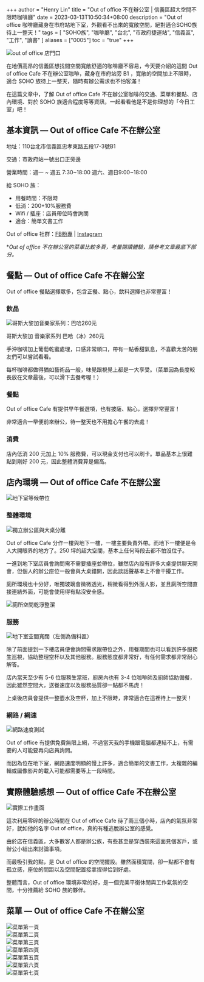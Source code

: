 +++
author = "Henry Lin"
title = "Out of office 不在辦公室 | 信義區超大空間不限時咖啡廳"
date = 2023-03-13T10:50:34+08:00
description = "Out of office 咖啡廳藏身在市府站地下室，外觀看不出來的寬敞空間，絕對適合SOHO族待上一整天！"
tags = [
    "SOHO族",
    "咖啡廳",
    "台北",
    "市政府捷運站",
    "信義區",
    "工作",
    "讀書"
]
aliases = ["0005"]
toc = "true"
+++

<img src="1.jpg" alt="out of office 店門口" lazyload />

在地價高昂的信義區想找間空間寬敞舒適的咖啡廳不容易，今天要介紹的這間 Out of office Cafe 不在辦公室咖啡，藏身在市府站旁 B1 ，寬敞的空間加上不限時，適合 SOHO 族待上一整天，隨時有辦公需求也不怕客滿！

在這篇文章中，了解 Out of office Cafe 不在辦公室咖啡的交通、菜單和餐點、店內環境、對於 SOHO 族適合程度等等資訊，一起看看他是不是你理想的「今日工室」吧！

## 基本資訊 — Out of office Cafe 不在辦公室

<!-- <img src="2.jpg" alt="out of office 招牌" lazyload /> -->

地址：110台北市信義區忠孝東路五段17-3號B1

交通：市政府站一號出口正旁邊

營業時間：週一 ~ 週五 7:30~18:00  週六、週日9:00~18:00

給 SOHO 族：
- 用餐時間：不限時
- 低消：200+10%服務費
- Wifi / 插座：店員帶位時會詢問
- 適合：簡單文書工作

Out of office 社群：[FB粉專](https://www.facebook.com/outofofficecafehome/?locale=zh_TW) | [Instagram](https://www.instagram.com/outofofficecafehome/)

**Out of office 不在辦公室的菜單比較多頁，考量閱讀體驗，請參考文章最底下部分。*

## 餐點 — Out of office Cafe 不在辦公室

Out of office 餐點選擇眾多，包含正餐、點心，飲料選擇也非常豐富！

### 飲品

<img src="3.jpg" alt="哥斯大黎加音樂家系列：巴哈260元
" lazyload />

哥斯大黎加 音樂家系列 巴哈（冰）260元

手沖咖啡加上葡萄乾蜜處理，口感非常順口，帶有一點香甜氣息，不喜歡太苦的朋友們可以嘗試看看。

每杯咖啡都做得猶如藝術品一般，味覺跟視覺上都是一大享受。（菜單因為長度較長放在文章最後，可以滑下去餐考喔！）

### 餐點

Out of office Cafe 有提供早午餐選項，也有披薩、點心，選擇非常豐富！

非常適合一早便前來辦公，待一整天也不用擔心午餐的去處！

### 消費

店內低消 200 元加上 10% 服務費，可以現金支付也可以刷卡。單品基本上很難點到剛好 200 元，因此整體消費算是偏高。

## 店內環境 — Out of office Cafe 不在辦公室

<img src="4.jpg" alt="地下室等候帶位" lazyload />

### 整體環境

<img src="5.jpg" alt="獨立辦公區與大桌分離" lazyload />

Out of office Cafe 分作一樓與地下一樓，一樓主要負責外帶。而地下一樓便是令人大開眼界的地方了。250 坪的超大空間，基本上任何時段去都不怕沒位子。

一進到地下室店員會詢問需不需要插座並帶位，雖然店內設有許多大桌提供聊天開會，但個人的辦公座位一般會與大桌錯開，因此談話聲基本上不會干擾工作。

廁所環境也十分好，唯獨玻璃會微微透光，稍微看得到外面人影，並且廁所空間直接連結外面，可能會使用得有點沒安全感。

<img src="6.jpg" alt="廁所空間乾淨整潔" lazyload />

### 服務

<img src="7.jpg" alt="地下室空間寬闊（左側為備料區）" lazyload />

除了前面提到一下樓店員便會詢問需求跟帶位之外，用餐期間也可以看到許多服務生巡視，協助整理空杯以及其他服務。服務態度都非常好，有任何需求都非常耐心解答。

店內當天至少有 5-6 位服務生當班，廚房內也有 3-4 位咖啡師及廚師協助備餐，因此雖然空間大，送餐速度以及服務品質卻一點都不馬虎！

上桌後店員會提供一整壺水及空杯，加上不限時，非常適合在這裡待上一整天！

### 網路 / 網速

<img src="8.png" alt="網路速度測試" lazyload />

Out of office 有提供免費無限上網，不過當天我的手機跟電腦都連結不上，有需要的人可能要再向店員詢問。

而因為位在地下室，網路速度明顯的慢上許多，適合簡單的文書工作，太複雜的編輯或圖像影片的載入可能都需要等上一段時間。

## 實際體驗感想 — Out of office Cafe 不在辦公室

<img src="9.jpg" alt="實際工作畫面" lazyload />

這次利用零碎的辦公時間在 Out of office Cafe 待了兩三個小時，店內的氣氛非常好，就如他的名字 Out of office，真的有種逃脫辦公室的感覺。

由於店在信義區，大多數客人都是辦公族，有些甚至是穿西裝來這面見個客戶，或辦公小組出來討論事項。

而最吸引我的點，是 Out of office 的空間擺設。雖然面積寬闊，卻一點都不會有孤立感，座位的間距以及空間配置接拿捏得恰到好處。

整體而言，Out of office 環境非常的好，是一個完美平衡休閒與工作氣氛的空間，十分推薦給 SOHO 族的夥伴。

## 菜單 — Out of office Cafe 不在辦公室

<!-- two images in one line syntax -->

<div class="row">
    <div class="col-xs-6 col-md-6"><img src="10.jpg" alt="菜單第一頁" /></div>
    <div class="col-xs-6 col-md-6"><img src="11.jpg" alt="菜單第二頁" /></div>
</div>

<div class="row">
    <div class="col-xs-6 col-md-6"><img src="12.jpg" alt="菜單第三頁" /></div>
    <div class="col-xs-6 col-md-6"><img src="13.jpg" alt="菜單第四頁" /></div>
</div>

<div class="row">
    <div class="col-xs-6 col-md-6"><img src="14.jpg" alt="菜單第五頁" /></div>
    <div class="col-xs-6 col-md-6"><img src="15.jpg" alt="菜單第六頁" /></div>
</div>

<div class="row">
    <div class="col-xs-6 col-md-6"><img src="16.jpg" alt="菜單第七頁" /></div>
</div>